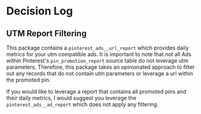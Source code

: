 # Decision Log
## UTM Report Filtering
This package contains a `pinterest_ads__url_report` which provides daily metrics for your utm compatible ads. It is important to note that not all Ads within Pinterest's `pin_promotion_report` source table do not leverage utm parameters. Therefore, this package takes an opinionated approach to filter out any records that do not contain utm parameters or leverage a url within the promoted pin.

If you would like to leverage a report that contains all promoted pins and their daily metrics, I would suggest you leverage the `pinterest_ads__ad_report` which does not apply any filtering.